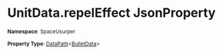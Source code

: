 # UnitData.repelEffect JsonProperty

<small>**Namespace**: SpaceUsurper</small>

<small>**Property Type**: [DataPath](../DataPath-1.md)&lt;[BulletData](../BulletData.md)&gt;</small>


